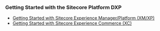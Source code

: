 ### Getting Started with the Sitecore Platform DXP

- [Getting Started with Sitecore Experience Manager/Platform (XM/XP)](https://doc.sitecore.com/en/developers/hd/190/sitecore-headless-development/walkthrough--using-the-getting-started-template.html)
- [Getting Started with Sitecore Experience Commerce (XC)](https://doc.sitecore.com/en/developers/101/sitecore-experience-commerce/getting-started-with-development.html)
